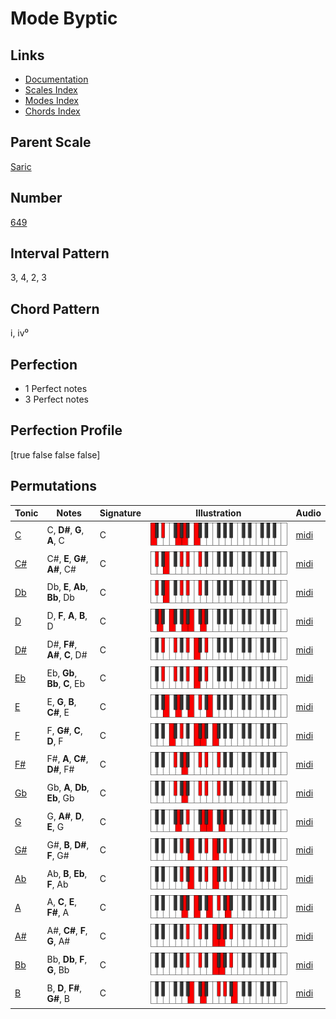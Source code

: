 # Mode Byptic

## Links

- [Documentation](index.md)
- [Scales Index](Scales.md)
- [Modes Index](Modes.md)
- [Chords Index](Chords.md)

## Parent Scale

[Saric](ScaleSaric.md)

## Number

[649](https://ianring.com/musictheory/scales/649)

## Interval Pattern

3, 4, 2, 3

## Chord Pattern

i, iv⁰

## Perfection

- 1 Perfect notes
- 3 Perfect notes

## Perfection Profile

[true false false false]

## Permutations

| Tonic | Notes | Signature | Illustration | Audio |
|-------|-------|-----------|--------------|-------|
| [C](ModeCNaturalByptic.md) | C, **D#**, **G**, **A**, C | C | ![CNaturalByptic](ModeCNaturalByptic.png) | [midi](https://github.com/edipermadi/music/blob/main/docs/ModeCNaturalByptic.mid?raw=true) |
| [C#](ModeCSharpByptic.md) | C#, **E**, **G#**, **A#**, C# | C | ![CSharpByptic](ModeCSharpByptic.png) | [midi](https://github.com/edipermadi/music/blob/main/docs/ModeCSharpByptic.mid?raw=true) |
| [Db](ModeDFlatByptic.md) | Db, **E**, **Ab**, **Bb**, Db | C | ![DFlatByptic](ModeDFlatByptic.png) | [midi](https://github.com/edipermadi/music/blob/main/docs/ModeDFlatByptic.mid?raw=true) |
| [D](ModeDNaturalByptic.md) | D, **F**, **A**, **B**, D | C | ![DNaturalByptic](ModeDNaturalByptic.png) | [midi](https://github.com/edipermadi/music/blob/main/docs/ModeDNaturalByptic.mid?raw=true) |
| [D#](ModeDSharpByptic.md) | D#, **F#**, **A#**, **C**, D# | C | ![DSharpByptic](ModeDSharpByptic.png) | [midi](https://github.com/edipermadi/music/blob/main/docs/ModeDSharpByptic.mid?raw=true) |
| [Eb](ModeEFlatByptic.md) | Eb, **Gb**, **Bb**, **C**, Eb | C | ![EFlatByptic](ModeEFlatByptic.png) | [midi](https://github.com/edipermadi/music/blob/main/docs/ModeEFlatByptic.mid?raw=true) |
| [E](ModeENaturalByptic.md) | E, **G**, **B**, **C#**, E | C | ![ENaturalByptic](ModeENaturalByptic.png) | [midi](https://github.com/edipermadi/music/blob/main/docs/ModeENaturalByptic.mid?raw=true) |
| [F](ModeFNaturalByptic.md) | F, **G#**, **C**, **D**, F | C | ![FNaturalByptic](ModeFNaturalByptic.png) | [midi](https://github.com/edipermadi/music/blob/main/docs/ModeFNaturalByptic.mid?raw=true) |
| [F#](ModeFSharpByptic.md) | F#, **A**, **C#**, **D#**, F# | C | ![FSharpByptic](ModeFSharpByptic.png) | [midi](https://github.com/edipermadi/music/blob/main/docs/ModeFSharpByptic.mid?raw=true) |
| [Gb](ModeGFlatByptic.md) | Gb, **A**, **Db**, **Eb**, Gb | C | ![GFlatByptic](ModeGFlatByptic.png) | [midi](https://github.com/edipermadi/music/blob/main/docs/ModeGFlatByptic.mid?raw=true) |
| [G](ModeGNaturalByptic.md) | G, **A#**, **D**, **E**, G | C | ![GNaturalByptic](ModeGNaturalByptic.png) | [midi](https://github.com/edipermadi/music/blob/main/docs/ModeGNaturalByptic.mid?raw=true) |
| [G#](ModeGSharpByptic.md) | G#, **B**, **D#**, **F**, G# | C | ![GSharpByptic](ModeGSharpByptic.png) | [midi](https://github.com/edipermadi/music/blob/main/docs/ModeGSharpByptic.mid?raw=true) |
| [Ab](ModeAFlatByptic.md) | Ab, **B**, **Eb**, **F**, Ab | C | ![AFlatByptic](ModeAFlatByptic.png) | [midi](https://github.com/edipermadi/music/blob/main/docs/ModeAFlatByptic.mid?raw=true) |
| [A](ModeANaturalByptic.md) | A, **C**, **E**, **F#**, A | C | ![ANaturalByptic](ModeANaturalByptic.png) | [midi](https://github.com/edipermadi/music/blob/main/docs/ModeANaturalByptic.mid?raw=true) |
| [A#](ModeASharpByptic.md) | A#, **C#**, **F**, **G**, A# | C | ![ASharpByptic](ModeASharpByptic.png) | [midi](https://github.com/edipermadi/music/blob/main/docs/ModeASharpByptic.mid?raw=true) |
| [Bb](ModeBFlatByptic.md) | Bb, **Db**, **F**, **G**, Bb | C | ![BFlatByptic](ModeBFlatByptic.png) | [midi](https://github.com/edipermadi/music/blob/main/docs/ModeBFlatByptic.mid?raw=true) |
| [B](ModeBNaturalByptic.md) | B, **D**, **F#**, **G#**, B | C | ![BNaturalByptic](ModeBNaturalByptic.png) | [midi](https://github.com/edipermadi/music/blob/main/docs/ModeBNaturalByptic.mid?raw=true) |
